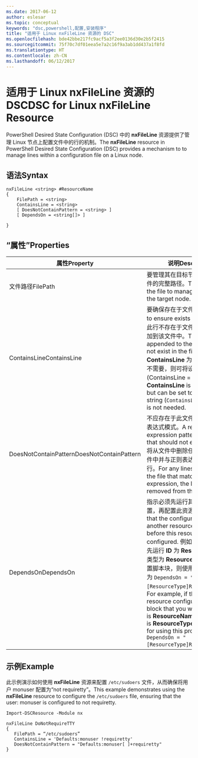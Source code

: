 ```yaml
---
ms.date: 2017-06-12
author: eslesar
ms.topic: conceptual
keywords: "dsc,powershell,配置,安装程序"
title: "适用于 Linux nxFileLine 资源的 DSC"
ms.openlocfilehash: bde42bbe217fc9acf5a3f2ee0136d30e2b5f2415
ms.sourcegitcommit: 75f70c7df01eea5e7a2c16f9a3ab1dd437a1f8fd
ms.translationtype: HT
ms.contentlocale: zh-CN
ms.lasthandoff: 06/12/2017
---
```

# <a name="dsc-for-linux-nxfileline-resource"></a><span data-ttu-id="eb676-103">适用于 Linux nxFileLine 资源的 DSC</span><span class="sxs-lookup"><span data-stu-id="eb676-103">DSC for Linux nxFileLine Resource</span></span>

<span data-ttu-id="eb676-104">PowerShell Desired State Configuration (DSC) 中的 **nxFileLine** 资源提供了管理 Linux 节点上配置文件中的行的机制。</span><span class="sxs-lookup"><span data-stu-id="eb676-104">The **nxFileLine** resource in PowerShell Desired State Configuration (DSC) provides a mechanism to to manage lines within a configuration file on a Linux node.</span></span>

## <a name="syntax"></a><span data-ttu-id="eb676-105">语法</span><span class="sxs-lookup"><span data-stu-id="eb676-105">Syntax</span></span>

```
nxFileLine <string> #ResourceName
{
    FilePath = <string>
    ContainsLine = <string>
    [ DoesNotContainPattern = <string> ]
    [ DependsOn = <string[]> ]

}
```

## <a name="properties"></a><span data-ttu-id="eb676-106">“属性”</span><span class="sxs-lookup"><span data-stu-id="eb676-106">Properties</span></span>

|  <span data-ttu-id="eb676-107">属性</span><span class="sxs-lookup"><span data-stu-id="eb676-107">Property</span></span> |  <span data-ttu-id="eb676-108">说明</span><span class="sxs-lookup"><span data-stu-id="eb676-108">Description</span></span> | 
|---|---|
| <span data-ttu-id="eb676-109">文件路径</span><span class="sxs-lookup"><span data-stu-id="eb676-109">FilePath</span></span>| <span data-ttu-id="eb676-110">要管理其在目标节点上的行的文件的完整路径。</span><span class="sxs-lookup"><span data-stu-id="eb676-110">The full path to the file to manage lines in on the target node.</span></span>| 
| <span data-ttu-id="eb676-111">ContainsLine</span><span class="sxs-lookup"><span data-stu-id="eb676-111">ContainsLine</span></span>| <span data-ttu-id="eb676-112">要确保存在于文件中的行。</span><span class="sxs-lookup"><span data-stu-id="eb676-112">A line to ensure exists in the file.</span></span> <span data-ttu-id="eb676-113">如果此行不存在于文件中，则将其追加到该文件中。</span><span class="sxs-lookup"><span data-stu-id="eb676-113">This line will be appended to the file if it does not exist in the file.</span></span> <span data-ttu-id="eb676-114">**ContainsLine** 为必填项，但是如不需要，则可将设置为空字符串 (ContainsLine = ' ')。</span><span class="sxs-lookup"><span data-stu-id="eb676-114">**ContainsLine** is mandatory, but can be set to an empty string (`ContainsLine = ‘’`\`) if it is not needed.</span></span>| 
| <span data-ttu-id="eb676-115">DoesNotContainPattern</span><span class="sxs-lookup"><span data-stu-id="eb676-115">DoesNotContainPattern</span></span>| <span data-ttu-id="eb676-116">不应存在于此文件中的行的正则表达式模式。</span><span class="sxs-lookup"><span data-stu-id="eb676-116">A regular expression pattern for lines that should not exist in the file.</span></span> <span data-ttu-id="eb676-117">将从文件中删除任何存在于此文件中并与正则表达式相匹配的行。</span><span class="sxs-lookup"><span data-stu-id="eb676-117">For any lines that exist in the file that match this regular expression, the line will be removed from the file.</span></span>| 
| <span data-ttu-id="eb676-118">DependsOn</span><span class="sxs-lookup"><span data-stu-id="eb676-118">DependsOn</span></span> | <span data-ttu-id="eb676-119">指示必须先运行其他资源的配置，再配置此资源。</span><span class="sxs-lookup"><span data-stu-id="eb676-119">Indicates that the configuration of another resource must run before this resource is configured.</span></span> <span data-ttu-id="eb676-120">例如，如果你想要首先运行 **ID** 为 **ResourceName**、类型为 **ResourceType** 的资源配置脚本块，则使用此属性的语法为 `DependsOn = "[ResourceType]ResourceName"`。</span><span class="sxs-lookup"><span data-stu-id="eb676-120">For example, if the **ID** of the resource configuration script block that you want to run first is **ResourceName** and its type is **ResourceType**, the syntax for using this property is `DependsOn = "[ResourceType]ResourceName"`.</span></span>| 

## <a name="example"></a><span data-ttu-id="eb676-121">示例</span><span class="sxs-lookup"><span data-stu-id="eb676-121">Example</span></span>

<span data-ttu-id="eb676-122">此示例演示如何使用 **nxFileLine** 资源来配置 `/etc/sudoers` 文件，从而确保将用户 monuser 配置为“not requiretty”。</span><span class="sxs-lookup"><span data-stu-id="eb676-122">This example demonstrates using the **nxFileLine** resource to configure the `/etc/sudoers` file, ensuring that the user: monuser is configured to not requiretty.</span></span>

```
Import-DSCResource -Module nx 

nxFileLine DoNotRequireTTY
{
   FilePath = “/etc/sudoers”
   ContainsLine = 'Defaults:monuser !requiretty'
   DoesNotContainPattern = "Defaults:monuser[ ]+requiretty"
} 
```

